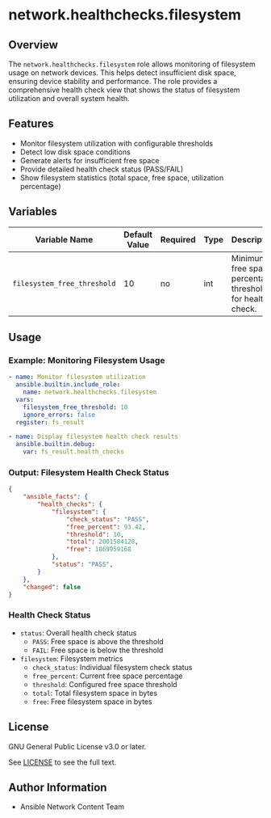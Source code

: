# network.healthchecks.filesystem

## Overview
The `network.healthchecks.filesystem` role allows monitoring of filesystem usage on network devices. This helps detect insufficient disk space, ensuring device stability and performance. The role provides a comprehensive health check view that shows the status of filesystem utilization and overall system health.

## Features
- Monitor filesystem utilization with configurable thresholds
- Detect low disk space conditions
- Generate alerts for insufficient free space
- Provide detailed health check status (PASS/FAIL)
- Show filesystem statistics (total space, free space, utilization percentage)

## Variables
| Variable Name   | Default Value | Required | Type  | Description                                      |
|----------------|--------------|----------|-------|--------------------------------------------------|
| `filesystem_free_threshold` | 10     | no       | int   | Minimum free space percentage threshold for health check. |

## Usage

### Example: Monitoring Filesystem Usage
```yaml
- name: Monitor filesystem utilization
  ansible.builtin.include_role:
    name: network.healthchecks.filesystem
  vars:
    filesystem_free_threshold: 10
    ignore_errors: false
  register: fs_result

- name: Display filesystem health check results
  ansible.builtin.debug:
    var: fs_result.health_checks
```

### Output: Filesystem Health Check Status
```json
{
    "ansible_facts": {
        "health_checks": {
            "filesystem": {
                "check_status": "PASS",
                "free_percent": 93.42,
                "threshold": 10,
                "total": 2001584128,
                "free": 1869959168
            },
            "status": "PASS",
        }
    },
    "changed": false
}
```

### Health Check Status
- `status`: Overall health check status
  - `PASS`: Free space is above the threshold
  - `FAIL`: Free space is below the threshold
- `filesystem`: Filesystem metrics
  - `check_status`: Individual filesystem check status
  - `free_percent`: Current free space percentage
  - `threshold`: Configured free space threshold
  - `total`: Total filesystem space in bytes
  - `free`: Free filesystem space in bytes

## License

GNU General Public License v3.0 or later.

See [LICENSE](https://www.gnu.org/licenses/gpl-3.0.txt) to see the full text.

## Author Information

- Ansible Network Content Team
